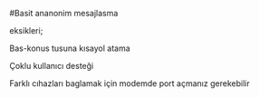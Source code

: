 
#Basit ananonim mesajlasma

eksikleri;

Bas-konus tusuna kısayol atama

Çoklu kullanıcı desteği

Farklı cıhazları baglamak  için modemde port açmanız gerekebilir

